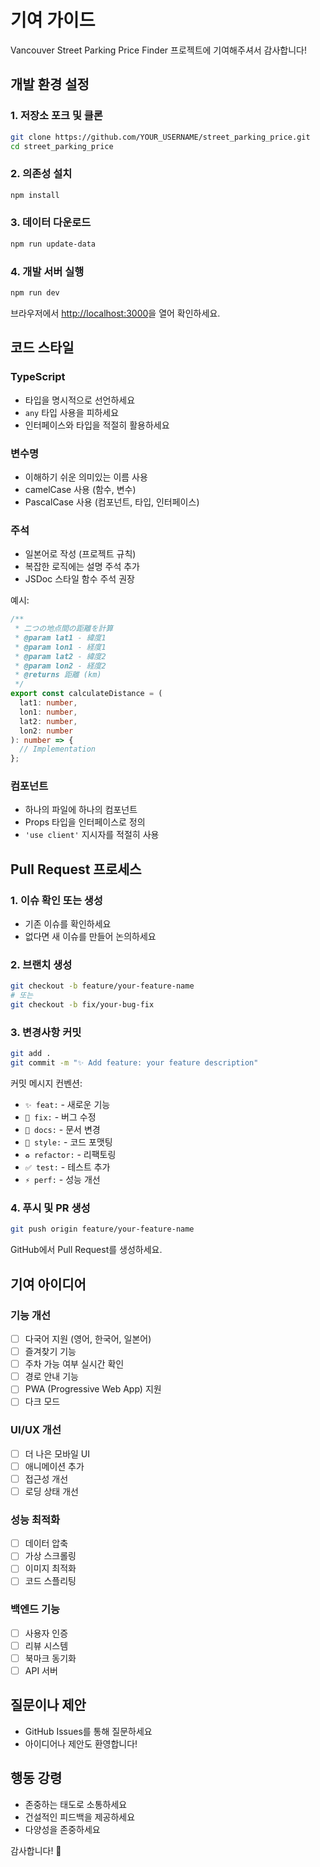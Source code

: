 # 기여 가이드

Vancouver Street Parking Price Finder 프로젝트에 기여해주셔서 감사합니다!

## 개발 환경 설정

### 1. 저장소 포크 및 클론

```bash
git clone https://github.com/YOUR_USERNAME/street_parking_price.git
cd street_parking_price
```

### 2. 의존성 설치

```bash
npm install
```

### 3. 데이터 다운로드

```bash
npm run update-data
```

### 4. 개발 서버 실행

```bash
npm run dev
```

브라우저에서 [http://localhost:3000](http://localhost:3000)을 열어 확인하세요.

## 코드 스타일

### TypeScript

- 타입을 명시적으로 선언하세요
- `any` 타입 사용을 피하세요
- 인터페이스와 타입을 적절히 활용하세요

### 변수명

- 이해하기 쉬운 의미있는 이름 사용
- camelCase 사용 (함수, 변수)
- PascalCase 사용 (컴포넌트, 타입, 인터페이스)

### 주석

- 일본어로 작성 (프로젝트 규칙)
- 복잡한 로직에는 설명 주석 추가
- JSDoc 스타일 함수 주석 권장

예시:

```typescript
/**
 * 二つの地点間の距離を計算
 * @param lat1 - 緯度1
 * @param lon1 - 経度1
 * @param lat2 - 緯度2
 * @param lon2 - 経度2
 * @returns 距離 (km)
 */
export const calculateDistance = (
  lat1: number,
  lon1: number,
  lat2: number,
  lon2: number
): number => {
  // Implementation
};
```

### 컴포넌트

- 하나의 파일에 하나의 컴포넌트
- Props 타입을 인터페이스로 정의
- `'use client'` 지시자를 적절히 사용

## Pull Request 프로세스

### 1. 이슈 확인 또는 생성

- 기존 이슈를 확인하세요
- 없다면 새 이슈를 만들어 논의하세요

### 2. 브랜치 생성

```bash
git checkout -b feature/your-feature-name
# 또는
git checkout -b fix/your-bug-fix
```

### 3. 변경사항 커밋

```bash
git add .
git commit -m "✨ Add feature: your feature description"
```

커밋 메시지 컨벤션:

- `✨ feat:` - 새로운 기능
- `🐛 fix:` - 버그 수정
- `📝 docs:` - 문서 변경
- `💄 style:` - 코드 포맷팅
- `♻️ refactor:` - 리팩토링
- `✅ test:` - 테스트 추가
- `⚡ perf:` - 성능 개선

### 4. 푸시 및 PR 생성

```bash
git push origin feature/your-feature-name
```

GitHub에서 Pull Request를 생성하세요.

## 기여 아이디어

### 기능 개선

- [ ] 다국어 지원 (영어, 한국어, 일본어)
- [ ] 즐겨찾기 기능
- [ ] 주차 가능 여부 실시간 확인
- [ ] 경로 안내 기능
- [ ] PWA (Progressive Web App) 지원
- [ ] 다크 모드

### UI/UX 개선

- [ ] 더 나은 모바일 UI
- [ ] 애니메이션 추가
- [ ] 접근성 개선
- [ ] 로딩 상태 개선

### 성능 최적화

- [ ] 데이터 압축
- [ ] 가상 스크롤링
- [ ] 이미지 최적화
- [ ] 코드 스플리팅

### 백엔드 기능

- [ ] 사용자 인증
- [ ] 리뷰 시스템
- [ ] 북마크 동기화
- [ ] API 서버

## 질문이나 제안

- GitHub Issues를 통해 질문하세요
- 아이디어나 제안도 환영합니다!

## 행동 강령

- 존중하는 태도로 소통하세요
- 건설적인 피드백을 제공하세요
- 다양성을 존중하세요

감사합니다! 🙏

